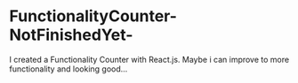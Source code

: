 # FunctionalityCounter-NotFinishedYet-
I created a Functionality Counter with React.js. Maybe i can improve to more functionality and looking good...
